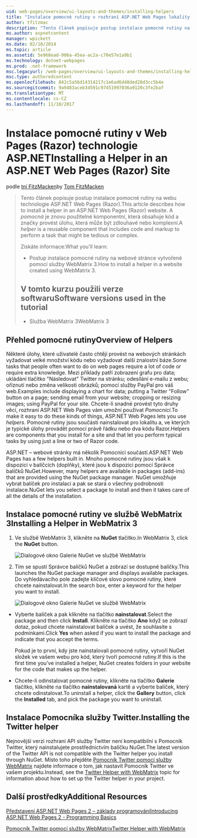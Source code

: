 ```yaml
---
uid: web-pages/overview/ui-layouts-and-themes/installing-helpers
title: "Instalace pomocné rutiny v rozhraní ASP.NET Web Pages lokality (Razor) | Microsoft Docs"
author: tfitzmac
description: "Tento článek popisuje postup instalace pomocné rutiny na webu technologie ASP.NET Web Pages (Razor). Pomocné rutiny je opakovaně použitelné komponenty, která obsahuje kód a kód do za..."
ms.author: aspnetcontent
manager: wpickett
ms.date: 02/18/2014
ms.topic: article
ms.assetid: 5e968ead-906a-45ea-ac2a-c70e57e1a9b1
ms.technology: dotnet-webpages
ms.prod: .net-framework
msc.legacyurl: /web-pages/overview/ui-layouts-and-themes/installing-helpers
msc.type: authoredcontent
ms.openlocfilehash: 842c5a56d14314217c1e6ad6d48ded28d3cc5b4e
ms.sourcegitcommit: 9a9483aceb34591c97451997036a9120c3fe2baf
ms.translationtype: MT
ms.contentlocale: cs-CZ
ms.lasthandoff: 11/10/2017
---
```

<a name="installing-a-helper-in-an-aspnet-web-pages-razor-site"></a><span data-ttu-id="d7aa1-104">Instalace pomocné rutiny v Web Pages (Razor) technologie ASP.NET</span><span class="sxs-lookup"><span data-stu-id="d7aa1-104">Installing a Helper in an ASP.NET Web Pages (Razor) Site</span></span>
====================
<span data-ttu-id="d7aa1-105">podle [tní FitzMacken](https://github.com/tfitzmac)</span><span class="sxs-lookup"><span data-stu-id="d7aa1-105">by [Tom FitzMacken](https://github.com/tfitzmac)</span></span>

> <span data-ttu-id="d7aa1-106">Tento článek popisuje postup instalace pomocné rutiny na webu technologie ASP.NET Web Pages (Razor).</span><span class="sxs-lookup"><span data-stu-id="d7aa1-106">This article describes how to install a helper in an ASP.NET Web Pages (Razor) website.</span></span> <span data-ttu-id="d7aa1-107">A *pomocná* je znovu použitelné komponentní, která obsahuje kód a značky provést úlohu, která může být zdlouhavé nebo komplexní.</span><span class="sxs-lookup"><span data-stu-id="d7aa1-107">A *helper* is a reusable component that includes code and markup to perform a task that might be tedious or complex.</span></span>
> 
> <span data-ttu-id="d7aa1-108">Získáte informace:</span><span class="sxs-lookup"><span data-stu-id="d7aa1-108">What you'll learn:</span></span>
> 
> - <span data-ttu-id="d7aa1-109">Postup instalace pomocné rutiny na webové stránce vytvořené pomocí služby WebMatrix 3.</span><span class="sxs-lookup"><span data-stu-id="d7aa1-109">How to install a helper in a website created using WebMatrix 3.</span></span>
>   
> 
> ## <a name="software-versions-used-in-the-tutorial"></a><span data-ttu-id="d7aa1-110">V tomto kurzu použili verze softwaru</span><span class="sxs-lookup"><span data-stu-id="d7aa1-110">Software versions used in the tutorial</span></span>
> 
> 
> - <span data-ttu-id="d7aa1-111">Služba WebMatrix 3</span><span class="sxs-lookup"><span data-stu-id="d7aa1-111">WebMatrix 3</span></span>


## <a name="overview-of-helpers"></a><span data-ttu-id="d7aa1-112">Přehled pomocné rutiny</span><span class="sxs-lookup"><span data-stu-id="d7aa1-112">Overview of Helpers</span></span>

<span data-ttu-id="d7aa1-113">Některé úlohy, které uživatelé často chtějí provést na webových stránkách vyžadovat velké množství kódu nebo vyžadovat další znalostní báze.</span><span class="sxs-lookup"><span data-stu-id="d7aa1-113">Some tasks that people often want to do on web pages require a lot of code or require extra knowledge.</span></span> <span data-ttu-id="d7aa1-114">Mezi příklady patří zobrazení grafu pro data; ukládání tlačítko "Následovat" Twitter na stránku; odesílání e-mailu z webu; oříznutí nebo změna velikosti obrázků; pomocí služby PayPal pro váš web.</span><span class="sxs-lookup"><span data-stu-id="d7aa1-114">Examples include displaying a chart for data; putting a Twitter "Follow" button on a page; sending email from your website; cropping or resizing images; using PayPal for your site.</span></span> <span data-ttu-id="d7aa1-115">Chcete-li snadné provést tyto druhy věcí, rozhraní ASP.NET Web Pages vám umožní používat *Pomocníci*.</span><span class="sxs-lookup"><span data-stu-id="d7aa1-115">To make it easy to do these kinds of things, ASP.NET Web Pages lets you use *helpers*.</span></span> <span data-ttu-id="d7aa1-116">Pomocné rutiny jsou součásti nainstalovat pro lokalitu a, ve kterých je typické úlohy provádět pomocí právě řádku nebo dva kódu Razor.</span><span class="sxs-lookup"><span data-stu-id="d7aa1-116">Helpers are components that you install for a site and that let you perform typical tasks by using just a line or two of Razor code.</span></span>

<span data-ttu-id="d7aa1-117">ASP.NET – webové stránky má několik Pomocníci součástí.</span><span class="sxs-lookup"><span data-stu-id="d7aa1-117">ASP.NET Web Pages has a few helpers built in.</span></span> <span data-ttu-id="d7aa1-118">Mnoho pomocné rutiny jsou však k dispozici v balíčcích (doplňky), které jsou k dispozici pomocí Správce balíčků NuGet.</span><span class="sxs-lookup"><span data-stu-id="d7aa1-118">However, many helpers are available in packages (add-ins) that are provided using the NuGet package manager.</span></span> <span data-ttu-id="d7aa1-119">NuGet umožňuje vybrat balíček pro instalaci a pak se stará o všechny podrobnosti instalace.</span><span class="sxs-lookup"><span data-stu-id="d7aa1-119">NuGet lets you select a package to install and then it takes care of all the details of the installation.</span></span>

## <a name="installing-a-helper-in-webmatrix-3"></a><span data-ttu-id="d7aa1-120">Instalace pomocné rutiny ve službě WebMatrix 3</span><span class="sxs-lookup"><span data-stu-id="d7aa1-120">Installing a Helper in WebMatrix 3</span></span>

1. <span data-ttu-id="d7aa1-121">Ve službě WebMatrix 3, klikněte na **NuGet** tlačítko.</span><span class="sxs-lookup"><span data-stu-id="d7aa1-121">In WebMatrix 3, click the **NuGet** button.</span></span>

    ![Dialogové okno Galerie NuGet ve službě WebMatrix](installing-helpers/_static/image1.png)
2. <span data-ttu-id="d7aa1-123">Tím se spustí Správce balíčků NuGet a zobrazí se dostupné balíčky.</span><span class="sxs-lookup"><span data-stu-id="d7aa1-123">This launches the NuGet package manager and displays available packages.</span></span> <span data-ttu-id="d7aa1-124">Do vyhledávacího pole zadejte klíčové slovo pomocné rutiny, které chcete nainstalovat.</span><span class="sxs-lookup"><span data-stu-id="d7aa1-124">In the search box, enter a keyword for the helper you want to install.</span></span>

    ![Dialogové okno Galerie NuGet ve službě WebMatrix](installing-helpers/_static/image2.png)
- <span data-ttu-id="d7aa1-126">Vyberte balíček a pak klikněte na tlačítko **nainstalovat**.</span><span class="sxs-lookup"><span data-stu-id="d7aa1-126">Select the package and then click **Install**.</span></span> <span data-ttu-id="d7aa1-127">Klikněte na tlačítko **Ano** když se zobrazí dotaz, pokud chcete nainstalovat balíček a uvést, že souhlasíte s podmínkami.</span><span class="sxs-lookup"><span data-stu-id="d7aa1-127">Click **Yes** when asked if you want to install the package and indicate that you accept the terms.</span></span>

    <span data-ttu-id="d7aa1-128">Pokud je to první, kdy jste nainstalovali pomocné rutiny, vytvoří NuGet složek ve vašem webu pro kód, který tvoří pomocné rutiny.</span><span class="sxs-lookup"><span data-stu-id="d7aa1-128">If this is the first time you've installed a helper, NuGet creates folders in your website for the code that makes up the helper.</span></span>
- <span data-ttu-id="d7aa1-129">Chcete-li odinstalovat pomocné rutiny, klikněte na tlačítko **Galerie** tlačítko, klikněte na tlačítko **nainstalovaná** kartě a vyberte balíček, který chcete odinstalovat.</span><span class="sxs-lookup"><span data-stu-id="d7aa1-129">To uninstall a helper, click the **Gallery** button, click the **Installed** tab, and pick the package you want to uninstall.</span></span>

## <a name="installing-the-twitter-helper"></a><span data-ttu-id="d7aa1-130">Instalace Pomocníka služby Twitter.</span><span class="sxs-lookup"><span data-stu-id="d7aa1-130">Installing the Twitter helper</span></span>

<span data-ttu-id="d7aa1-131">Nejnovější verzi rozhraní API služby Twitter není kompatibilní s Pomocník Twitter, který nainstalujete prostřednictvím balíčku NuGet.</span><span class="sxs-lookup"><span data-stu-id="d7aa1-131">The latest version of the Twitter API is not compatible with the Twitter helper you install through NuGet.</span></span> <span data-ttu-id="d7aa1-132">Místo toho přejděte [Pomocník Twitter pomocí služby WebMatrix](twitter-helper.md) najdete informace o tom, jak nastavit Pomocník Twitter ve vašem projektu.</span><span class="sxs-lookup"><span data-stu-id="d7aa1-132">Instead, see the [Twitter Helper with WebMatrix](twitter-helper.md) topic for information about how to set up the Twitter helper in your project.</span></span>

<a id="Additional_Resources"></a>
## <a name="additional-resources"></a><span data-ttu-id="d7aa1-133">Další prostředky</span><span class="sxs-lookup"><span data-stu-id="d7aa1-133">Additional Resources</span></span>


[<span data-ttu-id="d7aa1-134">Představení ASP.NET Web Pages 2 – základy programování</span><span class="sxs-lookup"><span data-stu-id="d7aa1-134">Introducing ASP.NET Web Pages 2 - Programming Basics</span></span>](../getting-started/introducing-razor-syntax-c.md)

[<span data-ttu-id="d7aa1-135">Pomocník Twitter pomocí služby WebMatrix</span><span class="sxs-lookup"><span data-stu-id="d7aa1-135">Twitter Helper with WebMatrix</span></span>](twitter-helper.md)
